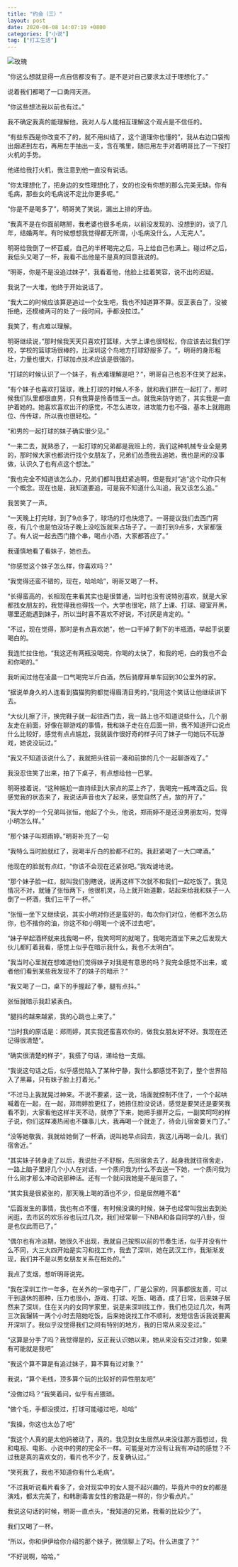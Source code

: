 ```yaml
---
title: "约会（三）"
layout: post
date: 2020-06-08 14:07:19 +0800
categories: ["小说"]
tag: ["打工生活"]
---
```


![玫瑰](https://cdn.pixabay.com/photo/2018/11/08/12/02/rose-3802424_1280.jpg)

“你这么想就显得一点自信都没有了。是不是对自己要求太过于理想化了。”

说着我们都喝了一口勇闯天涯。

“你这些想法我以前也有过。”

我不确定我真的能理解他，我对人与人能相互理解这个观点是不信任的。

“有些东西是你改变不了的，就不用纠结了，这个道理你也懂的”，我从右边口袋掏出烟递到左右，再用左手抽出一支，含在嘴里，随后用左手对着明哥比了一下按打火机的手势。

他递给我打火机，我注意到他一直没有说话。

“你太理想化了，把身边的女性理想化了，女的也没有你想的那么完美无缺。你有毛病，那些女的毛病说不定比你更多呢。”

“你是不是喝多了”，明哥笑了笑说，漏出上排的牙齿。

“我真不是在你面前瞎掰，我老婆也很多毛病，以前没发现的、没想到的，谈了几年，结婚两年。有时候想想我觉得都无所谓，小毛病没什么，人无完人”。

明哥给我倒了一杯百威，自己的半杯喝完之后，马上给自己也满上。碰过杯之后，我低头又喝了一杯，我看不出他是不是真的同意我说的。

“明哥，你是不是没追过妹子”，我看着他，他脸上挂着笑容，说不出的迟疑。

我说了一大堆，他终于开始说话了。

“我大二的时候应该算是追过一个女生吧，我也不知道算不算。反正表白了，没被拒绝，还模棱两可的处了一段时间，手都没拉过。”

我笑了，有点难以理解。

明哥继续说，”那时候我天天只喜欢打篮球，大学上课也很轻松，你应该去过我们学校，学校的篮球场很棒的，比深圳这个鸟地方打球舒服多了。“，明哥的身形粗壮，力量也很大，打球加点技术应该是很强的。

“打球的时候认识了一个妹子，有点难理解是吧？“，明哥自己也忍不住笑了起来。

”有个妹子也喜欢打篮球，晚上打球的时候人不多，就和我们拼在一起打了，那时候我们队里都很直男，只有我算是怜香惜玉一点。就我来防守她了，其实我是一直护着她的。她喜欢喜欢出汗的感觉，不怎么进攻，进攻能力也不强，基本上就跑跑位、传传球，所以我也很轻松。“

“和男的一起打球的妹子确实很少见。”

“一来二去，就熟悉了，一起打球的兄弟都是我班上的，我们这种机械专业全是男的，那时候大家也都流行找个女朋友了，兄弟们怂恿我去追她，我也是闲的没事做，认识久了也有点这个想法。”

“我也完全不知道该怎么办，兄弟们都叫我赶紧追啊，但是我对“追”这个动作只有一个概念。现在也是，我知道要追，可是我不知道什么叫追，我又该怎么追。”

我苦笑了一声。

“一天晚上打完球，到了9点多了，球场的灯也快熄了。一哥提议我们去西门宵夜，有几个也是怕没场子晚上没吃饭就来占场子了。一直打到9点多，大家都饿了。有人说一起去西门撸个串，喝点小酒，大家都答应了。”

我谨慎地看了看妹子，她也去。

“你感觉这个妹子怎么样，你喜欢吗？”

“我觉得还蛮不错的，现在，哈哈哈”，明哥又喝了一杯。

“长得蛮高的，长相现在来看其实也是很普通，当时也没有说特别喜欢，就是大家都找女朋友的，我觉得我也得找一个。大学也很宅，除了上课、打球、寝室开黑，哪里还能遇到妹子，所以当时喜不喜欢不好说，不讨厌是肯定的。"

"不过，现在觉得，那时是有点喜欢她”，他一口干掉了剩下的半瓶酒，举起手说要喝白的。

我连忙拉住他，“我这还有两瓶没喝完，你喝的太快了，和我的吧，白的我也不会和你喝的。”

我听闻过他在凌晨一口气喝完半斤白酒，然后骑摩拜单车回到30公里外的家。

 “据说单身久的人连看到猫猫狗狗都觉得眉清目秀的，”我用这个笑话让他继续讲下去。

“大伙儿擦了汗，换完鞋子就一起往西门去，我一路上也不知道说些什么，几个朋友走在前面，好像在聊游戏的事情，我和妹子走在在后面一排，我不知道开口说点什么比较好，感觉有点点尴尬，我就装作很好奇的样子问了妹子一句她玩不玩游戏，她说没玩过。”

“我又不知道该说什么了，我就把头往前一凑和前排的几个一起聊游戏了。”

我没忍住笑了出来，拍了下桌子，有点想给他一巴掌。

明哥接着说，“这种尴尬一直持续到大家点的菜上齐了，我喝完一瓶啤酒之后。我感觉我的状态来了，我说话声音也大了起来，感觉自然了点，放的开了。”

“我大学的一个兄弟叫张恒，他起了个头，他说，郑雨婷不是还没男朋友吗，觉得小明怎么样。”

“那个妹子叫郑雨婷。”明哥补充了一句

“我特么当时脸就红了，我喝半斤白的脸都不红的。我赶紧喝了一大口啤酒。”

他现在的脸就有点红，“你该不会现在还紧张吧。”我戏谑地说。

“那个妹子脸一红，就叫我们别瞎说，说再这样下次就不和我们一起吃饭了。我见情况不对，就锤了张恒两下，他很机灵，马上就开始道歉，站起来给我和妹子一人倒了一杯酒，我们三干了一杯。”

“张恒一坐下又继续说，其实小明对你还是蛮好的，每次你们对位，他都不怎么防你，也不揩你的油，你这不和小明喝一个说不过去吧”。

“妹子举起酒杯就来找我喝一杯，我笑呵呵的就喝了，我喝完酒坐下来之后发现大伙儿都盯着我看，感觉上似乎在暗示我什么，我也不太明白“。

”我当时心里就在想难道他们觉得妹子对我是有意思的吗？我完全感觉不出来，或者他们看到某些我发现不了的妹子的暗示？“

“我又喝了一口，桌下的手握起了拳，腿有点抖。”

张恒就暗示我赶紧表白。

“腿抖的越来越紧，我的心跳也上来了。”

“当时我的原话是：郑雨婷，其实我还蛮喜欢你的，做我女朋友好不好。我现在还记得很清楚”。

“确实很清楚的样子”，我搭了句话，递给他一支烟。

“我说这句话之后，似乎感觉陷入了某种宁静，我什么都感觉不到了，整个世界陷入了黑幕，只有妹子脸上打着光。”

“不过马上我就晃过神来。不说不要紧，这一说，场面就控制不住了，一个个起哄喊着在一起，在一起，郑雨婷脸更红了，她捂住脸没说话，感觉是要哭还是要笑我看不到，大家看他这样半天不动，就停了下来，她把手挪开之后，一副笑呵呵的样子说，你们这样凑热闹也不嫌事儿大，我再喝一个就走了，待会儿宿舍要关门了。”

“没等她敬我，我就给她倒了一杯酒，说叫她早点回去，我这儿再喝一会儿，我们宿舍近。”

“其实妹子转身走了以后，我说肚子不舒服，先回宿舍去了，起身我就往宿舍走，一路上脑子里好几个小人在对话，一个质问我为什么不去送一下她，一个质问我为什么刚才那么冲动说那种话。还有一个就问我她是不是同意了。“

“其实我是很紧张的，那天晚上喝的酒也不少，但是居然睡不着”

“后面发生的事情，我也有点不懂，有时候没课的时候，妹子也经常叫我出去到处闲逛，去市区的欢乐谷也玩过几次，我们经常聊一下NBA和各自同学的八卦，但是也仅此而已了。”

“偶尔也有冷淡期，她很久不出现，我就自己按照以前的节奏生活，似乎并没有什么不同，大三大四开始是实习和找工作，我去了深圳，她在武汉工作，我渐渐发现，我们并不是以男女朋友关系在相处的。”

我点了支烟，想听明哥说完。

“我在深圳工作一年多，在关外的一家电子厂，厂是公家的，同事都很友善，可以干到退休的那种，压力也很小，游戏、打球、吃饭、喝酒，成了日常，后来妹子居然来了深圳，住在关内的女同学家里，说是来深圳找工作，我们也见过几次，有两三次我辗转一两个小时去陪她吃饭，后来她说找工作不顺利，发短信告诉我说要离开深圳了。我似乎没觉得我们之间有特别的地方，我的日常从来没变过。”

“这算是分手了吗？我觉得是的，反正我认识她以来，她从来没有交过对象，如果有可能就是我吧”

“我这个算不算是有追过妹子，算不算有过对象？”

我说，“算个毛线，顶多算个玩的比较好的异性朋友吧”

“没做过吗？”我笑着问，似乎有点猥琐。

“做个毛，手都没摸过，打球可能碰过吧，哈哈”

“我操，你这也太怂了吧”

“我这个人真的是太他妈被动了，真的。我见到女生居然从来没往那方面想过，我和电视、电影、小说中的男的完全不一样。可能是对方没有让我有冲动的感觉？不过我是真的喜欢女的，看片也不少了，反复确认过。”

“笑死我了，我也不知道你有什么毛病“。

“不过我听说看片看多了，会对现实中的女人提不起兴趣的，毕竟片中的女的都是演戏，都太完美了，和韩剧毒害女性的套路是一样的，你少看点片。”

我说这句话的时候，明哥一直点头，“我知道的兄弟，我看的比较少了”。

我们又喝了一杯。

“所以，你和伊伊给你介绍的那个妹子，微信聊上了吗。什么进度了？”

“不好说啊，哈哈。”
